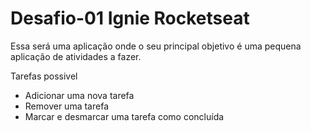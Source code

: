 # Desafio-01 Ignie Rocketseat

Essa será uma aplicação onde o seu principal objetivo é uma pequena aplicação de atividades a fazer.

Tarefas possivel

- Adicionar uma nova tarefa
- Remover uma tarefa
- Marcar e desmarcar uma tarefa como concluída
